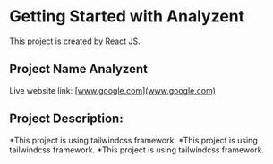 # Getting Started with Analyzent

This project is created by React JS.

## Project Name Analyzent

Live website link: [www.google.com](www.google.com)

## Project Description:

*This project is using tailwindcss framework.
*This project is using tailwindcss framework.
\*This project is using tailwindcss framework.
